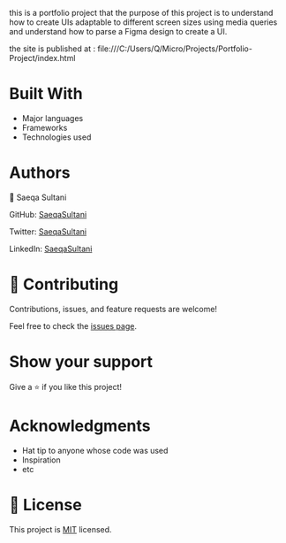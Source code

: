 
this is a portfolio project that the purpose of this project is to understand how to create UIs adaptable to different screen sizes using media queries and understand how to parse a Figma design to create a UI.

the site is published at :
file:///C:/Users/Q/Micro/Projects/Portfolio-Project/index.html


# Built With
- Major languages
- Frameworks
- Technologies used

# Authors

👤 Saeqa Sultani

GitHub: [SaeqaSultani](https://github.com/SaeqaSultani)

Twitter: [SaeqaSultani](https://twitter.com/SaeqaSultani)

LinkedIn: [SaeqaSultani](https://www.linkedin.com/in/saeqa-sultani-b41493187/)

# 🤝 Contributing
Contributions, issues, and feature requests are welcome!

Feel free to check the [issues page](https://github.com/SaeqaSultani/SaeqaSultani-Hello-Microvers-Project-PR/issues).

# Show your support
Give a ⭐️ if you like this project!

# Acknowledgments
- Hat tip to anyone whose code was used
- Inspiration
- etc
# 📝 License
This project is [MIT](https://github.com/SaeqaSultani/SaeqaSultani-Hello-Microvers-Project-PR/blob/master/MIT.md) licensed.